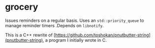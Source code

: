 # grocery
Issues reminders on a regular basis.
Uses an `std::priority_queue` to manage reminder timers .Depends on `libnotify`.

This is a C++ rewrite of [https://github.com/toshokan/pnutbutter-string](pnutbutter-string), a program I initially wrote in C.
